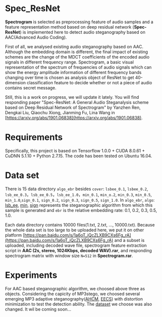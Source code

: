 


# Spec_ResNet  
**Spectrogram** is selected as preprocessing feature of audio samples and a feature representation method based on deep residual network (**Spec-ResNet**) is implemented here to detect audio steganography based on AAC(Advanced Audio Coding).

First of all, we analysed existing audio steganography based on AAC. Although the embedding domain is different, the final impact of existing schemes are the change of the MDCT coefficients of the encoded audio signals in different frequency range. Spectrogram, a basic visual representation of the spectrum of frequencies of audio signals which can show the energy amplitude information of different frequency bands changing over time is chosen as analysis object of ResNet to get 40-dimension classification feature to decide whether or not a piece of audio contains secret message.

Still, this is a work on progress, we will update it lately. You will find responding paper "Spec-ResNet: A General Audio Steganalysis scheme based on Deep Residual Network of Spectrogram" by Yanzhen Ren, Dengkai Liu, Qiaochu Xiong, Jianming Fu, Lina Wang in [https://arxiv.org/abs/1901.06838](https://arxiv.org/abs/1901.06838).

# Requirements
Specifically, this project is based on Tensorflow 1.0.0 + CUDA 8.0.61 + CuDNN 5.1.10 + Python 2.7.15. The code has been tested on Ubuntu 16.04.
     
# Data set
There is 15 data directory `algo_ebr` besides `cover`: `lsbee_0.1`, `lsbee_0.2`, `lsb_ee_0.3`，`lsb_ee_0.5`，`lsb_ee_1.0`，`min_0.1`, `min_o.2`, `min_0.3`, `min_0.5`, `min_1.0`,`sign_0.1`, `sign_0.2`, `sign_0.3`, `sign_0.5`, `sign_1.0`. In `algo_ebr`, `algo`: [lsb_ee](https://www.computer.org/csdl/proceedings/mines/2010/4258/00/4258a841-abs.html), [min](http://en.cnki.com.cn/Article_en/CJFDTOTAL-XXWX201107046.htm), [sign](https://ieeexplore.ieee.org/stamp/stamp.jsp?tp=&arnumber=5629745) represents the steganographic algorithm from which this sample is generated and `ebr` is the relative embedding rate: 0.1, 0.2, 0.3, 0.5, 1.0.

Each data directory contains 10000 files(1.txt, 2.txt, ..., 10000.txt). Because the whole data set is too large to be uploaded here, we put it on other platform [https://pan.baidu.com/s/1a6oT_iQcZLXB9CXs6Fg_rA](https://pan.baidu.com/s/1a6oT_iQcZLXB9CXs6Fg_rA) and a subset is uploaded, including decoded wave file, spectrogram feature extraction script in **AAC (2s, stereo, 1024Kbps, decoded WAV).rar**, and responding spectrogram matrix with window size `N=512` in **Spectrogram.rar**.

# Experiments
For AAC based steganographic algorithm, we choosed above three as objects. Considering the capicity of MP3stego, we choosed several emerging MP3 adaptive steganography([AHCM](https://ieeexplore.ieee.org/abstract/document/8626153), [EECS](https://link.springer.com/chapter/10.1007/978-3-319-64185-0_16)) with distortion minimization to test the detection ability. The [dataset](https://github.com/Charleswyt/tf_audio_steganalysis) we choose was also changed. It wil be coming soon...
